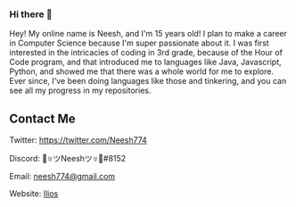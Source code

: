 ### Hi there 👋

Hey! My online name is Neesh, and I'm 15 years old! I plan to make a career in Computer Science because I'm super passionate about it. I was first interested in the intricacies of coding in 3rd grade, because of the Hour of Code program, and that introduced me to languages like Java, Javascript, Python, and showed me that there was a whole world for me to explore. Ever since, I've been doing languages like those and tinkering, and you can see all my progress in my repositories.

## Contact Me
Twitter: https://twitter.com/Neesh774

Discord: 🧀♅ツNeeshツ♅🧀#8152

Email: neesh774@gmail.com

Website: [Ilios](https://www.ilios.cf)
